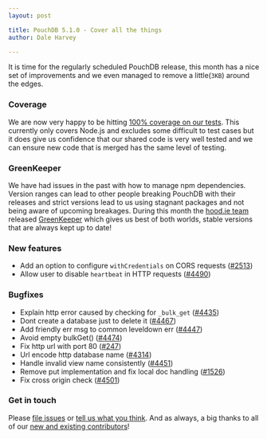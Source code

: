 ```yaml
---
layout: post

title: PouchDB 5.1.0 - Cover all the things
author: Dale Harvey

---
```


It is time for the regularly scheduled PouchDB release, this month has a nice set of improvements and we even managed to remove a little(`3KB`) around the edges.

### Coverage

We are now very happy to be hitting [100% coverage on our tests](https://coveralls.io/github/pouchdb/pouchdb/). This currently only covers Node.js and excludes some difficult to test cases but it does give us confidence that our shared code is very well tested and we can ensure new code that is merged has the same level of testing.

### GreenKeeper

We have had issues in the past with how to manage npm dependencies. Version ranges can lead to other people breaking PouchDB with their releases and strict versions lead to us using stagnant packages and not being aware of upcoming breakages. During this month the [hood.ie team](http://hood.ie) released [GreenKeeper](http://greenkeeper.io) which gives us best of both worlds, stable versions that are always kept up to date!

### New features

* Add an option to configure `withCredentials` on CORS requests ([#2513](http://github.com/pouchdb/pouchdb/issues/2513))
* Allow user to disable `heartbeat` in HTTP requests ([#4490](http://github.com/pouchdb/pouchdb/issues/4490))

### Bugfixes

* Explain http error caused by checking for `_bulk_get` ([#4435](http://github.com/pouchdb/pouchdb/issues/4435))
* Dont create a database just to delete it ([#4467](http://github.com/pouchdb/pouchdb/issues/4467))
* Add friendly err msg to common leveldown err ([#4447](http://github.com/pouchdb/pouchdb/issues/4447))
* Avoid empty bulkGet() ([#4474](http://github.com/pouchdb/pouchdb/issues/4474))
* Fix http url with port 80 ([#247](https://github.com/pouchdb/express-pouchdb/issues/247))
* Url encode http database name ([#4314](http://github.com/pouchdb/pouchdb/issues/4314))
* Handle invalid view name consistently ([#4451](http://github.com/pouchdb/pouchdb/issues/4451))
* Remove put implementation and fix local doc handling ([#1526](http://github.com/pouchdb/pouchdb/issues/1526))
* Fix cross origin check ([#4501](http://github.com/pouchdb/pouchdb/issues/4501))

### Get in touch

Please [file issues](https://github.com/pouchdb/pouchdb/issues) or [tell us what you think](https://github.com/pouchdb/pouchdb/blob/master/CONTRIBUTING.md#get-in-touch). And as always, a big thanks to all of our [new and existing contributors](https://github.com/pouchdb/pouchdb/graphs/contributors)!

